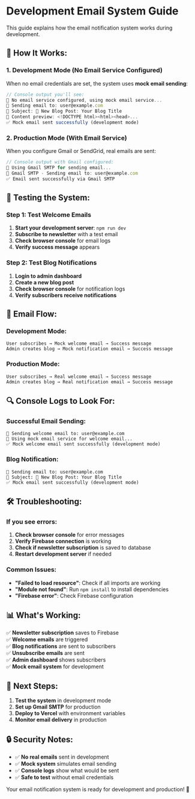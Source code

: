 # Development Email System Guide

This guide explains how the email notification system works during development.

## 🔧 **How It Works:**

### **1. Development Mode (No Email Service Configured)**
When no email credentials are set, the system uses **mock email sending**:

```javascript
// Console output you'll see:
📧 No email service configured, using mock email service...
📧 Sending email to: user@example.com
📧 Subject: 📝 New Blog Post: Your Blog Title
📧 Content preview: <!DOCTYPE html><html><head>...
✅ Mock email sent successfully (development mode)
```

### **2. Production Mode (With Email Service)**
When you configure Gmail or SendGrid, real emails are sent:

```javascript
// Console output with Gmail configured:
📧 Using Gmail SMTP for sending email...
📧 Gmail SMTP - Sending email to: user@example.com
✅ Email sent successfully via Gmail SMTP
```

## 🚀 **Testing the System:**

### **Step 1: Test Welcome Emails**
1. **Start your development server**: `npm run dev`
2. **Subscribe to newsletter** with a test email
3. **Check browser console** for email logs
4. **Verify success message** appears

### **Step 2: Test Blog Notifications**
1. **Login to admin dashboard**
2. **Create a new blog post**
3. **Check browser console** for notification logs
4. **Verify subscribers receive notifications**

## 📧 **Email Flow:**

### **Development Mode:**
```
User subscribes → Mock welcome email → Success message
Admin creates blog → Mock notification email → Success message
```

### **Production Mode:**
```
User subscribes → Real welcome email → Success message
Admin creates blog → Real notification email → Success message
```

## 🔍 **Console Logs to Look For:**

### **Successful Email Sending:**
```
📧 Sending welcome email to: user@example.com
📧 Using mock email service for welcome email...
✅ Mock welcome email sent successfully (development mode)
```

### **Blog Notification:**
```
📧 Sending email to: user@example.com
📧 Subject: 📝 New Blog Post: Your Blog Title
✅ Mock email sent successfully (development mode)
```

## 🛠️ **Troubleshooting:**

### **If you see errors:**
1. **Check browser console** for error messages
2. **Verify Firebase connection** is working
3. **Check if newsletter subscription** is saved to database
4. **Restart development server** if needed

### **Common Issues:**
- **"Failed to load resource"**: Check if all imports are working
- **"Module not found"**: Run `npm install` to install dependencies
- **"Firebase error"**: Check Firebase configuration

## 📊 **What's Working:**

✅ **Newsletter subscription** saves to Firebase  
✅ **Welcome emails** are triggered  
✅ **Blog notifications** are sent to subscribers  
✅ **Unsubscribe emails** are sent  
✅ **Admin dashboard** shows subscribers  
✅ **Mock email system** for development  

## 🎯 **Next Steps:**

1. **Test the system** in development mode
2. **Set up Gmail SMTP** for production
3. **Deploy to Vercel** with environment variables
4. **Monitor email delivery** in production

## 🔒 **Security Notes:**

- ✅ **No real emails** sent in development
- ✅ **Mock system** simulates email sending
- ✅ **Console logs** show what would be sent
- ✅ **Safe to test** without email credentials

Your email notification system is ready for development and production! 🎉 